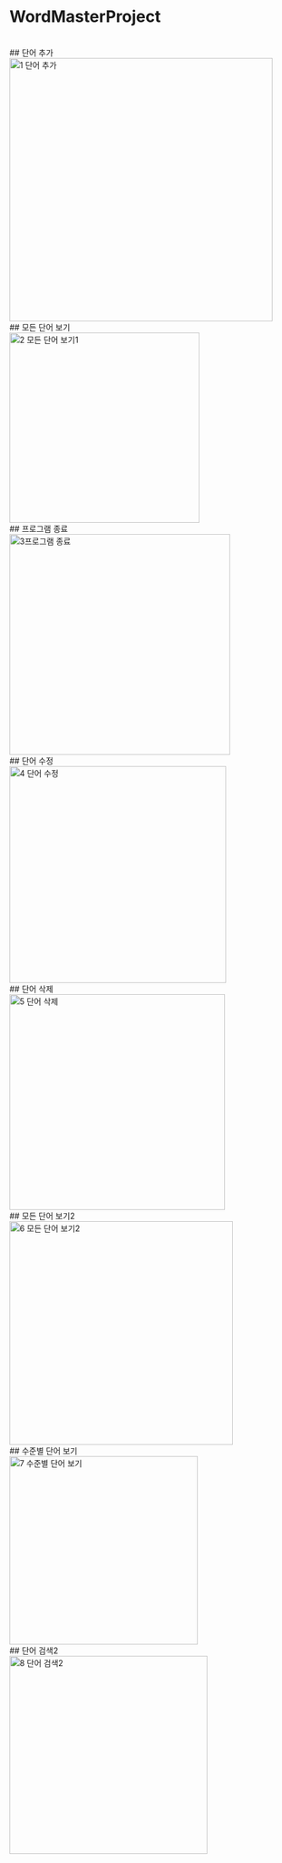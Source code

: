 # WordMasterProject
<br/>
## 단어 추가
<br/>
<img width="464" alt="1 단어 추가" src="https://github.com/solseye/WordMasterProject/assets/130718221/fe4fcc05-77de-49a3-b7de-4cdb7200127a">
<br/>
## 모든 단어 보기
<br/>
<img width="335" alt="2 모든 단어 보기1" src="https://github.com/solseye/WordMasterProject/assets/130718221/2a66045b-74d6-482d-b63c-3521dabb8c38">
<br/>
## 프로그램 종료
<br/>
<img width="389" alt="3프로그램 종료" src="https://github.com/solseye/WordMasterProject/assets/130718221/cde41e96-2446-479d-a59a-33e3623564de">
<br/>
## 단어 수정
<br/>
<img width="382" alt="4 단어 수정" src="https://github.com/solseye/WordMasterProject/assets/130718221/0ed604d7-0d4c-4ee2-addf-5e0717d1870a">
<br/>
## 단어 삭제
<br/>
<img width="380" alt="5 단어 삭제" src="https://github.com/solseye/WordMasterProject/assets/130718221/00f1c03f-21b1-4a04-b881-457d33c74335">
<br/>
## 모든 단어 보기2
<br/>
<img width="394" alt="6 모든 단어 보기2" src="https://github.com/solseye/WordMasterProject/assets/130718221/b8e95462-8ad1-4538-99d3-105dff201802">
<br/>
## 수준별 단어 보기
<br/>
<img width="332" alt="7 수준별 단어 보기" src="https://github.com/solseye/WordMasterProject/assets/130718221/12337e31-12d4-41f4-9d0c-353633114e6c">
<br/>
## 단어 검색2
<br/>
<img width="349" alt="8 단어 검색2" src="https://github.com/solseye/WordMasterProject/assets/130718221/cb890a27-bdd0-4180-8f2b-0607963b1555">
<br/>

